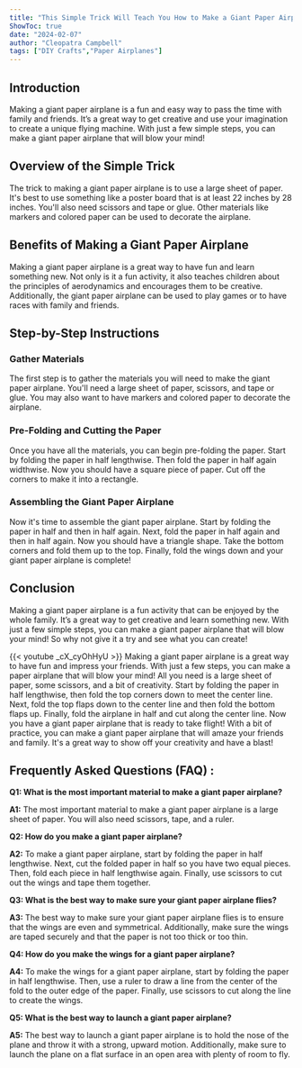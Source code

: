 ```yaml
---
title: "This Simple Trick Will Teach You How to Make a Giant Paper Airplane That Will Blow Your Mind!"
ShowToc: true 
date: "2024-02-07"
author: "Cleopatra Campbell" 
tags: ["DIY Crafts","Paper Airplanes"]
---
```

## Introduction

Making a giant paper airplane is a fun and easy way to pass the time with family and friends. It’s a great way to get creative and use your imagination to create a unique flying machine. With just a few simple steps, you can make a giant paper airplane that will blow your mind!

## Overview of the Simple Trick

The trick to making a giant paper airplane is to use a large sheet of paper. It's best to use something like a poster board that is at least 22 inches by 28 inches. You'll also need scissors and tape or glue. Other materials like markers and colored paper can be used to decorate the airplane.

## Benefits of Making a Giant Paper Airplane

Making a giant paper airplane is a great way to have fun and learn something new. Not only is it a fun activity, it also teaches children about the principles of aerodynamics and encourages them to be creative. Additionally, the giant paper airplane can be used to play games or to have races with family and friends.

## Step-by-Step Instructions

### Gather Materials

The first step is to gather the materials you will need to make the giant paper airplane. You'll need a large sheet of paper, scissors, and tape or glue. You may also want to have markers and colored paper to decorate the airplane.

### Pre-Folding and Cutting the Paper

Once you have all the materials, you can begin pre-folding the paper. Start by folding the paper in half lengthwise. Then fold the paper in half again widthwise. Now you should have a square piece of paper. Cut off the corners to make it into a rectangle.

### Assembling the Giant Paper Airplane

Now it's time to assemble the giant paper airplane. Start by folding the paper in half and then in half again. Next, fold the paper in half again and then in half again. Now you should have a triangle shape. Take the bottom corners and fold them up to the top. Finally, fold the wings down and your giant paper airplane is complete!

## Conclusion

Making a giant paper airplane is a fun activity that can be enjoyed by the whole family. It’s a great way to get creative and learn something new. With just a few simple steps, you can make a giant paper airplane that will blow your mind! So why not give it a try and see what you can create!

{{< youtube _cX_cyOhHyU >}} 
Making a giant paper airplane is a great way to have fun and impress your friends. With just a few steps, you can make a paper airplane that will blow your mind! All you need is a large sheet of paper, some scissors, and a bit of creativity. Start by folding the paper in half lengthwise, then fold the top corners down to meet the center line. Next, fold the top flaps down to the center line and then fold the bottom flaps up. Finally, fold the airplane in half and cut along the center line. Now you have a giant paper airplane that is ready to take flight! With a bit of practice, you can make a giant paper airplane that will amaze your friends and family. It's a great way to show off your creativity and have a blast!

## Frequently Asked Questions (FAQ) :
**Q1: What is the most important material to make a giant paper airplane?**

**A1:** The most important material to make a giant paper airplane is a large sheet of paper. You will also need scissors, tape, and a ruler.

**Q2: How do you make a giant paper airplane?**

**A2:** To make a giant paper airplane, start by folding the paper in half lengthwise. Next, cut the folded paper in half so you have two equal pieces. Then, fold each piece in half lengthwise again. Finally, use scissors to cut out the wings and tape them together.

**Q3: What is the best way to make sure your giant paper airplane flies?**

**A3:** The best way to make sure your giant paper airplane flies is to ensure that the wings are even and symmetrical. Additionally, make sure the wings are taped securely and that the paper is not too thick or too thin.

**Q4: How do you make the wings for a giant paper airplane?**

**A4:** To make the wings for a giant paper airplane, start by folding the paper in half lengthwise. Then, use a ruler to draw a line from the center of the fold to the outer edge of the paper. Finally, use scissors to cut along the line to create the wings.

**Q5: What is the best way to launch a giant paper airplane?**

**A5:** The best way to launch a giant paper airplane is to hold the nose of the plane and throw it with a strong, upward motion. Additionally, make sure to launch the plane on a flat surface in an open area with plenty of room to fly.





